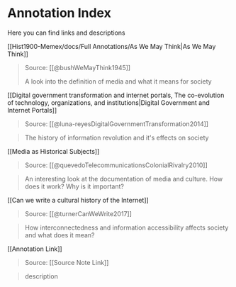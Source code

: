 # Annotation Index
Here you can find links and descriptions 

[[Hist1900-Memex/docs/Full Annotations/As We May Think|As We May Think]]
> Source: [[@bushWeMayThink1945]]
> 
> A look into the definition of media and what it means for society

[[Digital government transformation and internet portals, The co-evolution of technology, organizations, and institutions|Digital Government and Internet Portals]]
> Source: [[@luna-reyesDigitalGovernmentTransformation2014]]

>The history of information revolution and it's effects on society

[[Media as Historical Subjects]] 
> Source: [[@quevedoTelecommunicationsColonialRivalry2010]]

>An interesting look at the documentation of media and culture. How does it work? Why is it important?


[[Can we write a cultural history of the Internet]]
> Source: [[@turnerCanWeWrite2017]]

>How interconnectedness and information accessibility affects society and what does it mean?


[[Annotation Link]]
> Source: [[Source Note Link]]

>description